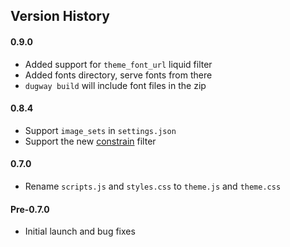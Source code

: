 ## Version History

#### 0.9.0
 * Added support for `theme_font_url` liquid filter
 * Added fonts directory, serve fonts from there
 * `dugway build` will include font files in the zip

#### 0.8.4
 * Support `image_sets` in `settings.json`
 * Support the new [constrain](http://help.bigcartel.com/customer/portal/articles/772749-filters#constrain) filter

#### 0.7.0
 * Rename `scripts.js` and `styles.css` to `theme.js` and `theme.css`

#### Pre-0.7.0
 * Initial launch and bug fixes
